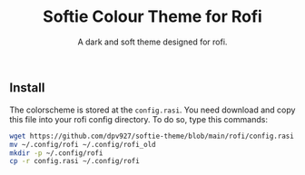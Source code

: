 <h1 class="title" align="center">
  Softie Colour Theme for Rofi
  <br>
</h1>

<div class="description" align="center">
  <p>A dark and soft theme designed for rofi.</p>
</div>
<br>

<div class="preview" align="center">
<!-- La capura de pantalla va aqui -->
</div>

## Install
The colorscheme is stored at the `config.rasi`. You need download and copy this file into your rofi config directory. To do so, type this commands:

```bash
wget https://github.com/dpv927/softie-theme/blob/main/rofi/config.rasi
mv ~/.config/rofi ~/.config/rofi_old
mkdir -p ~/.config/rofi
cp -r config.rasi ~/.config/rofi
```